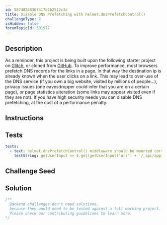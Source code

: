 ```yaml
---
id: 587d8248367417b2b2512c3d
title: Disable DNS Prefetching with helmet.dnsPrefetchControl()
challengeType: 2
isHidden: false
forumTopicId: 301577
---
```


## Description
<section id='description'>
As a reminder, this project is being built upon the following starter project on <a href='https://glitch.com/edit/#!/remix/clone-from-repo?REPO_URL=https://github.com/freeCodeCamp/boilerplate-infosec/'>Glitch</a>, or cloned from <a href='https://github.com/freeCodeCamp/boilerplate-infosec/'>GitHub</a>.
To improve performance, most browsers prefetch DNS records for the links in a page. In that way the destination ip is already known when the user clicks on a link. This may lead to over-use of the DNS service (if you own a big website, visited by millions of people…), privacy issues (one eavesdropper could infer that you are on a certain page), or page statistics alteration (some links may appear visited even if they are not). If you have high security needs you can disable DNS prefetching, at the cost of a performance penalty.
</section>

## Instructions
<section id='instructions'>

</section>

## Tests
<section id='tests'>

```yml
tests:
  - text: helmet.dnsPrefetchControl() middleware should be mounted correctly
    testString: getUserInput => $.get(getUserInput('url') + '/_api/app-info').then(data => { assert.include(data.appStack, 'dnsPrefetchControl'); assert.equal(data.headers['x-dns-prefetch-control'], 'off'); }, xhr => { throw new Error(xhr.responseText); })

```

</section>

## Challenge Seed
<section id='challengeSeed'>

</section>

## Solution
<section id='solution'>

```js
/**
  Backend challenges don't need solutions, 
  because they would need to be tested against a full working project. 
  Please check our contributing guidelines to learn more.
*/
```

</section>
